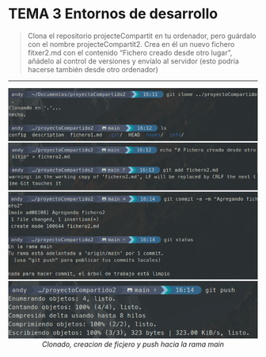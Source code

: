 # **TEMA 3 Entornos de desarrollo**

>Clona el repositorio projecteCompartit en tu ordenador, pero guárdalo con el nombre projecteCompartit2. Crea en él un nuevo fichero fitxer2.md con el contenido “Fichero creado desde otro lugar”, añádelo al control de versiones y envíalo al servidor (esto podría hacerse también desde otro ordenador)

---



<p align="center">
    <img src="../../../recursos/EDDtema3/gitclon1.png"/>
    <br>
    <img src="../../../recursos/EDDtema3/gitclon2.png"/>
    <br>
    <img src="../../../recursos/EDDtema3/gitclon3.png"/>
    <br>
    <img src="../../../recursos/EDDtema3/gitclon4.png"/>
    <br><em>Clonado, creacion de ficjero y push hacia la rama main</em><br>
</p>
